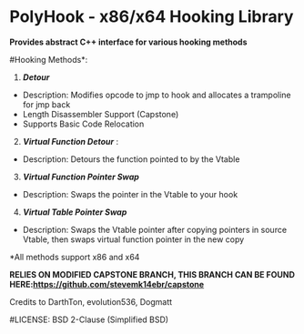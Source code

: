 # PolyHook - x86/x64 Hooking Library
**Provides abstract C++ interface  for various hooking methods**

#Hooking Methods*:

1. **_Detour_**
  * Description: Modifies opcode to jmp to hook and allocates a trampoline for jmp back
  * Length Disassembler Support (Capstone)
  * Supports Basic Code Relocation

2. **_Virtual Function Detour_** : 
  * Description: Detours the function pointed to by the Vtable

3. **_Virtual Function Pointer Swap_** 
  * Description: Swaps the pointer in the Vtable to your hook
  
4. **_Virtual Table Pointer Swap_**
  * Description: Swaps the Vtable pointer after copying pointers in source Vtable, 
  then swaps virtual function pointer in the new copy

*All methods support x86 and x64

**RELIES ON MODIFIED CAPSTONE BRANCH, THIS BRANCH CAN BE FOUND HERE:https://github.com/stevemk14ebr/capstone**

Credits to DarthTon, evolution536, Dogmatt

#LICENSE:
BSD 2-Clause (Simplified BSD)
